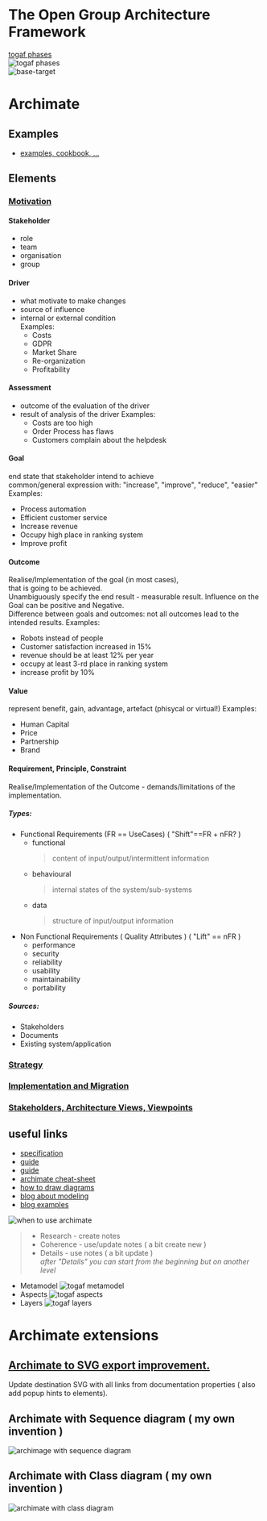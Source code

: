 # The Open Group Architecture Framework

[togaf phases](https://pubs.opengroup.org/togaf-standard/adm/chap03.html)    
![togaf phases](https://pubs.opengroup.org/togaf-standard/adm/Figures/a_vis.png)  
![base-target](https://i.postimg.cc/SxzC9f9z/togaf-base-target.png)  

# Archimate
## Examples
* [examples, cookbook, ... ](https://www.hosiaisluoma.fi/blog/category/archimate/)
## Elements

### [Motivation](https://pubs.opengroup.org/architecture/archimate32-doc/ch-Motivation-Elements.html)

#### **Stakeholder**  
* role
* team
* organisation
* group

#### **Driver**
* what motivate to make changes  
* source of influence
* internal or external condition   
Examples:
  * Costs
  * GDPR
  * Market Share
  * Re-organization 
  * Profitability

#### **Assessment**
* outcome of the evaluation of the driver  
* result of analysis of the driver
Examples:
  * Costs are too high
  * Order Process has flaws
  * Customers complain about the helpdesk

#### **Goal**  
end state that stakeholder intend to achieve  
common/general expression with: "increase", "improve", "reduce", "easier"
Examples:
  * Process automation
  * Efficient customer service
  * Increase revenue
  * Occupy high place in ranking system
  * Improve profit

#### **Outcome**  
Realise/Implementation of the goal (in most cases),  
that is going to be achieved.  
Unambiguously specify the end result - measurable result.
Influence on the Goal can be positive and Negative.  
Difference between goals and outcomes: not all outcomes lead to the intended results.
Examples:
  * Robots instead of people 
  * Customer satisfaction increased in 15%
  * revenue should be at least 12% per year
  * occupy at least 3-rd place in ranking system
  * increase profit by 10%  

#### **Value**
represent benefit, gain, advantage, artefact (phisycal or virtual!)
Examples:
  * Human Capital
  * Price
  * Partnership
  * Brand

#### **Requirement**, **Principle**, **Constraint**
Realise/Implementation of the Outcome - demands/limitations of the implementation.

##### Types:
* Functional Requirements (FR == UseCases) ( "Shift"==FR + nFR? )
  * functional
    > content of input/output/intermittent information
  * behavioural
    > internal states of the system/sub-systems
  * data
    > structure of input/output information
* Non Functional Requirements ( Quality Attributes ) ( "Lift" == nFR )
  * performance
  * security
  * reliability
  * usability
  * maintainability
  * portability
##### Sources:
* Stakeholders
* Documents
* Existing system/application 

### [Strategy](https://pubs.opengroup.org/architecture/archimate32-doc/ch-Strategy-Layer.html)

### [Implementation and Migration](https://pubs.opengroup.org/architecture/archimate32-doc/ch-Implementation-and-Migration-Layer.html)

### [Stakeholders, Architecture Views, Viewpoints](https://pubs.opengroup.org/architecture/archimate32-doc/ch-Stakeholders-Architecture-Views-and-Viewpoints.html)

## useful links
* [specification](https://pubs.opengroup.org/architecture/archimate3-doc/)
* [guide](https://www.visual-paradigm.com/guide/archimate/full-archimate-viewpoints-guide/)
* [guide](https://archimate-community.pages.opengroup.org/workgroups/archimate-101/)
* [archimate cheat-sheet](https://gbruneau.github.io/ArchiMate/)
* [how to draw diagrams](https://www.visual-paradigm.com/support/documents/vpuserguide/4455/4409/86421_howtodrawarc.html)
* [blog about modeling](http://renewableplus.blogspot.com/2017/03/modeling-applications-technology-in.html)
* [blog examples](https://www.hosiaisluoma.fi/blog/archimate-examples/)

![when to use archimate](https://archimate-community.pages.opengroup.org/workgroups/archimate-101/part_1/images/why_6.png)
> * Research  -     create notes   
> * Coherence - use/update notes ( a bit create new ) 
> * Details   -        use notes ( a bit update )  
> *after "Details" you can start from the beginning but on another level*
* Metamodel
![togaf metamodel]( https://i.ibb.co/Z1QLbsp/archimate-metamodel.png)    
* Aspects
![togaf aspects]( https://i.ibb.co/42qsSws/archimate-meta-relations.png)    
* Layers
![togaf layers]( https://i.ibb.co/x1C2rhH/archimate-layers.png)    

# Archimate extensions 
## [Archimate to SVG export improvement.](https://github.com/cherkavi/python-utilities/tree/master/xml-archimate2svg)
Update destination SVG with all links from documentation properties ( also add popup hints to elements).

## Archimate with Sequence diagram ( my own invention )
![archimage with sequence diagram](https://i.ibb.co/W5shXP9/archimate-sequence-diagram.png)

## Archimate with Class diagram  ( my own invention )
![archimate with class diagram](https://i.ibb.co/rwH798t/archimate-with-class-diagrams.png)
